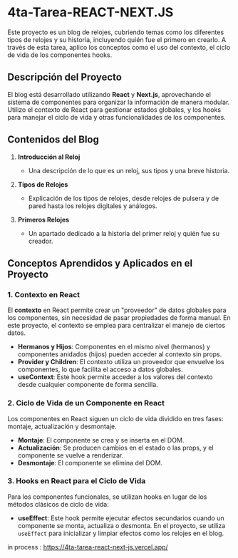 # 4ta-Tarea-REACT-NEXT.JS

Este proyecto es un blog de relojes, cubriendo temas como los diferentes tipos de relojes y su historia, incluyendo quién fue el primero en crearlo. A través de esta tarea, aplico los conceptos como el uso del contexto, el ciclo de vida de los componentes hooks.

## Descripción del Proyecto

El blog está desarrollado utilizando **React** y **Next.js**, aprovechando el sistema de componentes para organizar la información de manera modular. Utilizo el contexto de React para gestionar estados globales, y los hooks para manejar el ciclo de vida y otras funcionalidades de los componentes.

## Contenidos del Blog

1. **Introducción al Reloj**  
   - Una descripción de lo que es un reloj, sus tipos y una breve historia.

2. **Tipos de Relojes**  
   - Explicación de los tipos de relojes, desde relojes de pulsera y de pared hasta los relojes digitales y análogos.

3. **Primeros Relojes**  
   - Un apartado dedicado a la historia del primer reloj y quién fue su creador.

## Conceptos Aprendidos y Aplicados en el Proyecto

### 1. Contexto en React

El **contexto** en React permite crear un "proveedor" de datos globales para los componentes, sin necesidad de pasar propiedades de forma manual. En este proyecto, el contexto se emplea para centralizar el manejo de ciertos datos.

- **Hermanos y Hijos**: Componentes en el mismo nivel (hermanos) y componentes anidados (hijos) pueden acceder al contexto sin props.
- **Provider y Children**: El contexto utiliza un proveedor que envuelve los componentes, lo que facilita el acceso a datos globales.
- **useContext**: Este hook permite acceder a los valores del contexto desde cualquier componente de forma sencilla.

### 2. Ciclo de Vida de un Componente en React

Los componentes en React siguen un ciclo de vida dividido en tres fases: montaje, actualización y desmontaje.

- **Montaje**: El componente se crea y se inserta en el DOM. 
- **Actualización**: Se producen cambios en el estado o las props, y el componente se vuelve a renderizar.
- **Desmontaje**: El componente se elimina del DOM.

### 3. Hooks en React para el Ciclo de Vida

Para los componentes funcionales, se utilizan hooks en lugar de los métodos clásicos de ciclo de vida:

- **useEffect**: Este hook permite ejecutar efectos secundarios cuando un componente se monta, actualiza o desmonta. En el proyecto, se utiliza `useEffect` para inicializar y limpiar efectos como los relojes en el blog.

in process : https://4ta-tarea-react-next-js.vercel.app/
